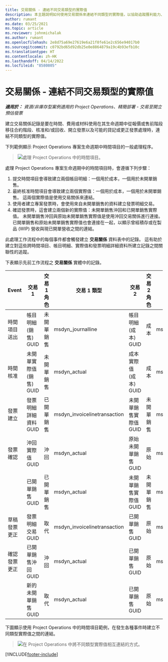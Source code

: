 ```yaml
---
title: 交易關係 - 連結不同交易類型的實際值
description: 本主題說明如何使用交易關係來連結不同類型的實際值，以協助追蹤獲利能力、帳務積存以及已開單與未開單營收計算。
author: rumant
ms.date: 03/25/2021
ms.topic: article
ms.reviewer: johnmichalak
ms.author: rumant
ms.openlocfilehash: 2e8d75a69e27619e6a21f0fe61e2c656e94017b0
ms.sourcegitcommit: c0792bd65d92db25e0e8864879a19c4b93efb10c
ms.translationtype: HT
ms.contentlocale: zh-HK
ms.lasthandoff: 04/14/2022
ms.locfileid: "8580805"
---
```

# <a name="transaction-connections---link-actuals-of-different-transaction-types"></a>交易關係 - 連結不同交易類型的實際值

_**適用於：** 資源/非庫存型案例適用的 Project Operations、精簡部署 - 交易至開立預估發票_

建立交易關係記錄是要在時間、費用或材料使用在其生命週期中從報價或售前階段移往合約階段、核准和/或回收、開立發票以及可能的貸記或更正發票處理時，連結不同類型的實際值。

下列範例顯示 Project Operations 專案生命週期中時間項目的一般處理程序。

> ![處理 Project Operations 中的時間項目。](media/basic-guide-17.png)

處理 Project Operations 專案生命週期中的時間項目時，會遵循下列步驟： 

1. 提交時間項目會導致建立兩個帳目明細：一個用於成本，一個用於未開單銷售。 
2. 最終核准時間項目會導致建立兩個實際值：一個用於成本，一個用於未開單銷售。 這兩個實際值是使用交易關係來連結。
3. 使用者建立專案發票時，會使用來自未開單銷售的資料建立發票明細交易。
4. 確認發票時，這會建立兩個新的實際值：未開單銷售沖回和已開單銷售實際值。 未開單銷售沖回與原始未開單銷售實際值是使用沖回交易關係進行連接。 已開單銷售和原始未開單銷售實際值也會連接在一起，以顯示曾經積存或在製品 (WIP) 營收與現已開單營收之間的連結。   

此處理工作流程中的每個事件都會觸發建立 **交易關係** 資料表中的記錄。 這有助於建立對這些跨時間項目、帳目明細、實際值和發票明細詳細資料所建立記錄之間關聯性的追蹤。

下表顯示先前工作流程之 **交易關係** 實體中的記錄。

|Event                   |交易 1                 |交易 1 角色 |交易 1 類型       |交易 2          |交易 2 角色 |交易 2 類型 |
|------------------------|------------------------------|---------------|-----------------------------|-----------------------------|-------------------|-------------------|
|時間項目送出   |帳目明細 (銷售) GUID     |未開單銷售 |msdyn_journalline            |帳目明細 (成本) GUID     |成本            |msdyn_journalline  |
|時間核准           |未開單實際值 (銷售) GUID  |未開單銷售 |msdyn_actual                 |成本實際值 (成本) GUID       |成本            |msdyn_actual       |
|發票建立        |發票明細詳細資料 GUID      |已開單銷售   |msdyn_invoicelinetransaction |未開單銷售實際值 GUID   |未開單銷售  |msdyn_actual       |
|發票確認    |沖回實際值 GUID         |沖回      |msdyn_actual                 |原始未開單銷售 GUID |原始        |msdyn_actual       |
|                        |已開單銷售 GUID             |已開單銷售   |msdyn_actual                 |未開單銷售實際值 GUID   |未開單銷售  |msdyn_actual       |
|草稿發票更正 |發票明細交易 GUID|取代      |msdyn_invoicelinetransaction |已開單銷售 GUID            |原始        |msdyn_actual       |
|確認發票更正|已開單銷售沖回 GUID  |沖回      |msdyn_actual                 |已開單銷售 GUID            |原始        |msdyn_actual       |
|                        |新的未開單銷售 GUID |取代            |msdyn_actual                 |已開單銷售 GUID            |原始        |msdyn_actual       |


下圖顯示使用 Project Operations 中的時間項目範例，在發生各種事件時建立不同類型實際值之間的連結。

> ![在 Project Operations 中將不同類型實際值相互連結的方式。](media/TransactionConnections.png)

[!INCLUDE[footer-include](../includes/footer-banner.md)]
